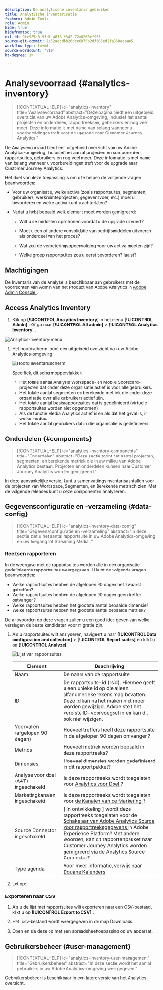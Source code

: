 ```yaml
---
description: De analytische inventaris gebruiken
title: Analytische inventarisatie
feature: Admin Tools
role: Admin
hide: true
hidefromtoc: true
exl-id: 9fc985c8-93d7-4838-9342-72a6268ef96f
source-git-commit: 1e52aecdbb26dce0875b2df685ed2fa860eaba85
workflow-type: tm+mt
source-wordcount: '719'
ht-degree: 1%

---
```


# Analysevoorraad {#analytics-inventory}

<!-- markdownlint-disable MD034 -->

>[!CONTEXTUALHELP]
>id="analytics-inventory"
>title="Analysevoorraad"
>abstract="Deze pagina biedt een uitgebreid overzicht van uw Adobe Analytics-omgeving, inclusief het aantal projecten en onderdelen, rapportreeksen, gebruikers en nog veel meer. Deze informatie is met name van belang wanneer u voorbereidingen treft voor de upgrade naar Customer Journey Analytics."

<!-- markdownlint-enable MD034 -->

De Analysevoorraad biedt een uitgebreid overzicht van uw Adobe Analytics-omgeving, inclusief het aantal projecten en componenten, rapportsuites, gebruikers en nog veel meer. Deze informatie is met name van belang wanneer u voorbereidingen treft voor de upgrade naar Customer Journey Analytics.

Het doel van deze toepassing is om u te helpen de volgende vragen beantwoorden:

* Voor uw organisatie, welke activa (zoals rapportsuites, segmenten, gebruikers, werkruimteprojecten, gegevensvoer, etc.) moet u bevorderen en welke activa kunt u achterlaten?

* Nadat u hebt bepaald welk element moet worden gemigreerd:

   * Wilt u de middelen opschonen voordat u de upgrade uitvoert?

   * Moet u een of andere consolidatie van bedrijfsmiddelen uitvoeren als onderdeel van het proces?

   * Wat zou de verbeteringsopeenvolging voor uw activa moeten zijn?

   * Welke groep rapportsuites zou u eerst bevorderen? laatst?

## Machtigingen

De Inventaris van de Analyse is beschikbaar aan gebruikers met de voorrechten van Admin van het Product van Adobe Analytics in [ Adobe Admin Console ](https://experienceleague.adobe.com/en/docs/analytics/admin/admin-console/admin-roles-in-analytics).

## Access Analytics Inventory

1. Klik op **[!UICONTROL Analytics Inventory]** in het menu **[!UICONTROL Admin]** . Of ga naar **[!UICONTROL All admin]** > **[!UICONTROL Analytics Inventory]** .

![ Analytics-Inventory-menu ](assets/an-inventory-menu.png)

1. Het hoofdscherm toont een uitgebreid overzicht van uw Adobe Analytics-omgeving:

   ![ Hoofd inventarisscherm ](assets/an_inventory.png)

   Specifiek, dit schermoppervlakken

   * Het totale aantal Analysis Workspace- en Mobile Scorecard-projecten dat onder deze organisatie actief is voor alle gebruikers.
   * Het totale aantal segmenten en berekende metriek die onder deze organisatie over alle gebruikers actief zijn.
   * Het totale aantal basisrapportsuites dat is gedefinieerd (virtuele rapportsuites worden niet opgenomen).
   * Als de functie Media Analytics actief is en als dat het geval is, in welke modus.
   * Het totale aantal gebruikers dat in die organisatie is gedefinieerd.


## Onderdelen {#components}

<!-- markdownlint-disable MD034 -->

>[!CONTEXTUALHELP]
>id="analytics-inventory-components"
>title="Onderdelen"
>abstract="Deze sectie toont het aantal projecten, segmenten, en berekende metriek die in uw milieu van Adobe Analytics bestaan. Projecten en onderdelen kunnen naar Customer Journey Analytics worden gemigreerd."

<!-- markdownlint-enable MD034 -->

In deze aanvankelijke versie, kunt u samenvattingsinventarisaantallen voor de projecten van Workspace, Segmenten, en Berekende metrisch zien. Met de volgende releases kunt u deze componenten analyseren.

## Gegevensconfiguratie en -verzameling {#data-config}

<!-- markdownlint-disable MD034 -->

>[!CONTEXTUALHELP]
>id="analytics-inventory-data-config"
>title="Gegevensconfiguratie en -verzameling"
>abstract="In deze sectie ziet u het aantal rapportsuite in uw Adobe Analytics-omgeving en uw toegang tot Streaming Media. "

<!-- markdownlint-enable MD034 -->

### Reeksen rapporteren

In de weergave met de rapportsuites worden alle in een organisatie gedefinieerde rapportsuites weergegeven. U kunt de volgende vragen beantwoorden:

* Welke rapportsuites hebben de afgelopen 90 dagen het zwaarst getroffen?
* Welke rapportsuites hebben de afgelopen 90 dagen geen treffer ontvangen?
* Welke rapportsuites hebben het grootste aantal bepaalde dimensie?
* Welke rapportsuites hebben het grootste aantal bepaalde metriek?

De antwoorden op deze vragen zullen u een goed idee geven van welke verslagen de beste kandidaten voor migratie zijn.

1. Als u rapportsuites wilt analyseren, navigeert u naar **[!UICONTROL Data configuration and collection]** > **[!UICONTROL Report suites]** en klikt u op **[!UICONTROL Analyze]** .

   ![ Lijst van rapportsuites ](assets/an_inv_rs.png)

   | Element | Beschrijving |
   | --- | --- |
   | Naam | De naam van de rapportsuite |
   | ID | De rapportsuite-id (rsid). Hiermee geeft u een unieke id op die alleen alfanumerieke tekens mag bevatten. Deze id kan na het maken niet meer worden gewijzigd. Adobe stelt het vereiste ID-voorvoegsel in en kan dit ook niet wijzigen. |
   | Voorvallen (afgelopen 90 dagen) | Hoeveel treffers heeft deze rapportsuite in de afgelopen 90 dagen ontvangen? |
   | Metrics | Hoeveel metriek worden bepaald in deze rapportreeks? |
   | Dimensies | Hoeveel dimensies worden gedefinieerd in dit rapportpakket? |
   | Analyse voor doel (A4T) ingeschakeld | Is deze rapportreeks wordt toegelaten voor [ Analytics voor Doel ](https://experienceleague.adobe.com/en/docs/target/using/integrate/a4t/a4t)? |
   | Marketingkanalen ingeschakeld | Is deze rapportreeks wordt toegelaten voor [ de Kanalen van de Marketing ](https://experienceleague.adobe.com/en/docs/analytics/components/marketing-channels/c-getting-started-mchannel)? |
   | Source Connector ingeschakeld | [ In ontwikkeling ] wordt deze rapportreeks toegelaten voor de [ Schakelaar van Adobe Analytics Source voor rapportreeksgegevens ](https://experienceleague.adobe.com/en/docs/experience-platform/sources/connectors/adobe-applications/analytics) in Adobe Experience Platform? Met andere woorden, kan dit rapportenpakket naar Customer Journey Analytics worden gemigreerd via de Analytics Source Connector? |
   | Type agenda | Voor meer informatie, verwijs naar [ Douane Kalenders ](https://experienceleague.adobe.com/en/docs/analytics/admin/admin-tools/manage-report-suites/edit-report-suite/report-suite-general/custom-calendar#) |

1. Let op:..

### Exporteren naar CSV

1. Als u de lijst met rapportsuites wilt exporteren naar een CSV-bestand, klikt u op **[!UICONTROL Export to CSV]** .

1. Het .csv-bestand wordt weergegeven in de map Downloads.

1. Open en sla deze op met een spreadsheettoepassing op uw apparaat.


## Gebruikersbeheer {#user-management}

<!-- markdownlint-disable MD034 -->

>[!CONTEXTUALHELP]
>id="analytics-inventory-user-management"
>title="Gebruikersbeheer"
>abstract="In deze sectie wordt het aantal gebruikers in uw Adobe Analytics-omgeving weergegeven."

<!-- markdownlint-enable MD034 -->

Gebruikersbeheer is beschikbaar in een latere versie van het Analytics-overzicht.